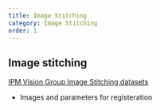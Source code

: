 ```yaml
---
title: Image Stitching
category: Image Stitching
order: 1
---
```


## Image stitching

[IPM Vision Group Image Stitching datasets](http://math.ipm.ac.ir/vision/VDownloads.html)
- Images and parameters for registeration